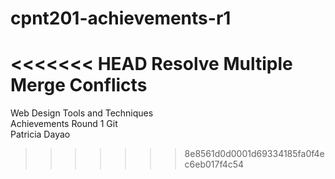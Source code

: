 # cpnt201-achievements-r1
<<<<<<< HEAD
Resolve Multiple Merge Conflicts
=======
Web Design Tools and Techniques\
Achievements Round 1 Git\
Patricia Dayao
>>>>>>> 8e8561d0d0001d69334185fa0f4ec6eb017f4c54
